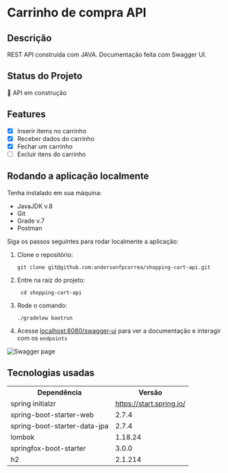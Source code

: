 # Carrinho de compra API

## Descrição

REST API construída com JAVA. Documentação feita com Swagger UI.

## Status do Projeto
🚧 API em construção

## Features

 - [x] Inserir items no carrinho
 - [x] Receber dados do carrinho
 - [x] Fechar um carrinho
 - [ ] Excluir itens do carrinho

## Rodando a aplicação localmente

Tenha instalado em sua máquina:

 - JavaJDK v.8
 - Git
 - Grade v.7
 - Postman

Siga os passos seguintes para rodar localmente a aplicação:

 1. Clone o repositório: 
        
        git clone git@github.com:andersonfpcorrea/shopping-cart-api.git
2. Entre na raiz do projeto:

        cd shopping-cart-api
4. Rode o comando:
        
       ./gradelew bootrun
5. Acesse [localhost:8080/swagger-ui](http://localhost:8080/swagger-ui/#/cart-resource) para ver a documentação e interagir com os `endpoints`

![Swagger page](https://i.ibb.co/zNYmRSv/Screenshot-from-2022-12-10-18-31-45.png)

## Tecnologias usadas

<table>
<tr>
	<th>Dependência</th>
	<th>Versão</th>
</tr>
<tr>
	<td>spring initialzr</td>
	<td><a href="https://start.spring.io/">https://start.spring.io/</a></td>
</tr>
<tr>
	<td>spring-boot-starter-web</td>
	<td>2.7.4</td>
</tr>
<tr>
	<td>spring-boot-starter-data-jpa</td>
	<td>2.7.4</td>
</tr>
<tr>
	<td>lombok</td>
	<td>1.18.24</td>
</tr>
<tr>
	<td>springfox-boot-starter</td>
	<td>3.0.0</td>
</tr>
<tr>
	<td>h2</td>
	<td>2.1.214</td>
</tr>
</table>


